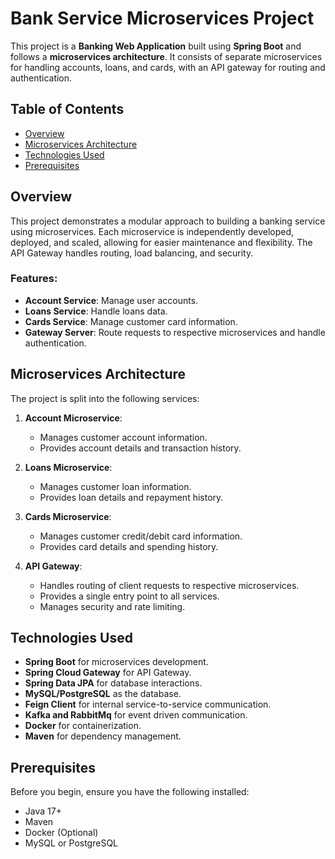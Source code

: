 # Bank Service Microservices Project

This project is a **Banking Web Application** built using **Spring Boot** and follows a **microservices architecture**. It consists of separate microservices for handling accounts, loans, and cards, with an API gateway for routing and authentication.

## Table of Contents
- [Overview](#overview)
- [Microservices Architecture](#microservices-architecture)
- [Technologies Used](#technologies-used)
- [Prerequisites](#prerequisites)


## Overview

This project demonstrates a modular approach to building a banking service using microservices. Each microservice is independently developed, deployed, and scaled, allowing for easier maintenance and flexibility. The API Gateway handles routing, load balancing, and security.

### Features:
- **Account Service**: Manage user accounts.
- **Loans Service**: Handle loans data.
- **Cards Service**: Manage customer card information.
- **Gateway Server**: Route requests to respective microservices and handle authentication.

## Microservices Architecture

The project is split into the following services:

1. **Account Microservice**:
   - Manages customer account information.
   - Provides account details and transaction history.

2. **Loans Microservice**:
   - Manages customer loan information.
   - Provides loan details and repayment history.

3. **Cards Microservice**:
   - Manages customer credit/debit card information.
   - Provides card details and spending history.

4. **API Gateway**:
   - Handles routing of client requests to respective microservices.
   - Provides a single entry point to all services.
   - Manages security and rate limiting.

## Technologies Used

- **Spring Boot** for microservices development.
- **Spring Cloud Gateway** for API Gateway.
- **Spring Data JPA** for database interactions.
- **MySQL/PostgreSQL** as the database.
- **Feign Client** for internal service-to-service communication.
- **Kafka and RabbitMq** for event driven communication. 
- **Docker** for containerization.
- **Maven** for dependency management.

## Prerequisites

Before you begin, ensure you have the following installed:

- Java 17+
- Maven
- Docker (Optional)
- MySQL or PostgreSQL


